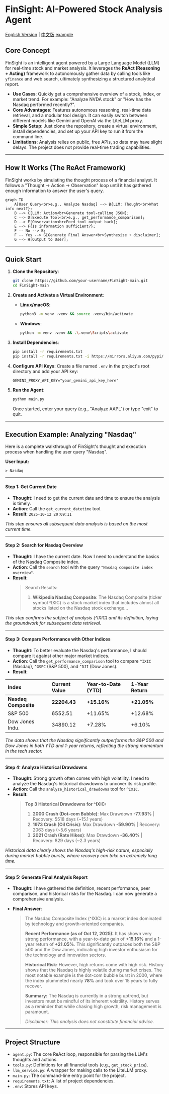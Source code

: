 # FinSight: AI-Powered Stock Analysis Agent

[English Version](./readme.md) | [中文版](./readme_cn.md)
[example](./example.md)
## Core Concept

FinSight is an intelligent agent powered by a Large Language Model (LLM) for real-time stock and market analysis. It leverages the **ReAct (Reasoning + Acting)** framework to autonomously gather data by calling tools like `yfinance` and web search, ultimately synthesizing a structured analytical report.

-   **Use Cases**: Quickly get a comprehensive overview of a stock, index, or market trend. For example: "Analyze NVDA stock" or "How has the Nasdaq performed recently?".
-   **Core Advantages**: Features autonomous reasoning, real-time data retrieval, and a modular tool design. It can easily switch between different models like Gemini and OpenAI via the LiteLLM proxy.
-   **Simple Setup**: Just clone the repository, create a virtual environment, install dependencies, and set up your API key to run it from the command line.
-   **Limitations**: Analysis relies on public, free APIs, so data may have slight delays. The project does not provide real-time trading capabilities.

---

## How It Works (The ReAct Framework)

FinSight works by simulating the thought process of a financial analyst. It follows a "Thought -> Action -> Observation" loop until it has gathered enough information to answer the user's query.

```mermaid
graph TD
    A[User Query<br>e.g., Analyze Nasdaq] --> B{LLM: Thought<br>What info next?};
    B --> C[LLM: Action<br>Generate tool-calling JSON];
    C --> D[Execute Tool<br>e.g., get_performance_comparison];
    D --> E[Observation<br>Feed tool output back];
    E --> F{Is information sufficient?};
    F -- No --> B;
    F -- Yes --> G[Generate Final Answer<br>Synthesize + disclaimer];
    G --> H[Output to User];
```

---

## Quick Start

1.  **Clone the Repository**:
    ```bash
    git clone https://github.com/your-username/FinSight-main.git
    cd FinSight-main
    ```

2.  **Create and Activate a Virtual Environment**:
    *   **Linux/macOS**:
        ```bash
        python3 -m venv .venv && source .venv/bin/activate
        ```
    *   **Windows**:
        ```bash
        python -m venv .venv && .\.venv\Scripts\activate
        ```
        
3.  **Install Dependencies**:
    ```bash
    pip install -r requirements.txt
    pip install -r requirements.txt -i https://mirrors.aliyun.com/pypi/simple/
    ```

4.  **Configure API Keys**:
    Create a file named `.env` in the project's root directory and add your API key:
    ```env
    GEMINI_PROXY_API_KEY="your_gemini_api_key_here"
    ```

5.  **Run the Agent**:
    ```bash
    python main.py
    ```
    Once started, enter your query (e.g., "Analyze AAPL") or type "exit" to quit.

---

## Execution Example: Analyzing "Nasdaq"

Here is a complete walkthrough of FinSight's thought and execution process when handling the user query "Nasdaq".

**User Input:**
```
> Nasdaq
```

---

#### Step 1: Get Current Date

-   **Thought**: I need to get the current date and time to ensure the analysis is timely.
-   **Action**: Call the `get_current_datetime` tool.
-   **Result**: `2025-10-12 20:09:11`

*This step ensures all subsequent data analysis is based on the most current time.*

---

#### Step 2: Search for Nasdaq Overview

-   **Thought**: I have the current date. Now I need to understand the basics of the Nasdaq Composite index.
-   **Action**: Call the `search` tool with the query `"Nasdaq composite index overview"`.
-   **Result**:
    > Search Results:
    > 1.  **Wikipedia Nasdaq Composite**: The Nasdaq Composite (ticker symbol ^IXIC) is a stock market index that includes almost all stocks listed on the Nasdaq stock exchange...

*This step confirms the subject of analysis (^IXIC) and its definition, laying the groundwork for subsequent data retrieval.*

---

#### Step 3: Compare Performance with Other Indices

-   **Thought**: To better evaluate the Nasdaq's performance, I should compare it against other major market indices.
-   **Action**: Call the `get_performance_comparison` tool to compare `^IXIC` (Nasdaq), `^GSPC` (S&P 500), and `^DJI` (Dow Jones).
-   **Result**:

| Index | Current Value | Year-to-Date (YTD) | 1-Year Return |
| :--- | :--- | :--- | :--- |
| **Nasdaq Composite** | **22204.43** | **+15.16%** | **+21.05%** |
| S&P 500 | 6552.51 | +11.65% | +12.68% |
| Dow Jones Indu. | 34890.12 | +7.28% | +6.10% |

*The data shows that the Nasdaq significantly outperforms the S&P 500 and Dow Jones in both YTD and 1-year returns, reflecting the strong momentum in the tech sector.*

---

#### Step 4: Analyze Historical Drawdowns

-   **Thought**: Strong growth often comes with high volatility. I need to analyze the Nasdaq's historical drawdowns to uncover its risk profile.
-   **Action**: Call the `analyze_historical_drawdowns` tool for `^IXIC`.
-   **Result**:
    > **Top 3 Historical Drawdowns for ^IXIC:**
    > 1.  **2000 Crash (Dot-com Bubble)**: Max Drawdown **-77.93%** | Recovery: 5518 days (~15.1 years)
    > 2.  **1973 Crash (Oil Crisis)**: Max Drawdown **-59.90%** | Recovery: 2063 days (~5.6 years)
    > 3.  **2021 Crash (Rate Hikes)**: Max Drawdown **-36.40%** | Recovery: 829 days (~2.3 years)

*Historical data clearly shows the Nasdaq's high-risk nature, especially during market bubble bursts, where recovery can take an extremely long time.*

---

#### Step 5: Generate Final Analysis Report

-   **Thought**: I have gathered the definition, recent performance, peer comparison, and historical risks for the Nasdaq. I can now generate a comprehensive analysis.
-   **Final Answer**:

    > The Nasdaq Composite Index (^IXIC) is a market index dominated by technology and growth-oriented companies.
    >
    > **Recent Performance (as of Oct 12, 2025):**
    > It has shown very strong performance, with a year-to-date gain of **+15.16%** and a 1-year return of **+21.05%**. This significantly outpaces both the S&P 500 and the Dow Jones, indicating high investor enthusiasm for the technology and innovation sectors.
    >
    > **Historical Risk:**
    > However, high returns come with high risk. History shows that the Nasdaq is highly volatile during market crises. The most notable example is the dot-com bubble burst in 2000, where the index plummeted nearly **78%** and took over 15 years to fully recover.
    >
    > **Summary:**
    > The Nasdaq is currently in a strong uptrend, but investors must be mindful of its inherent volatility. History serves as a reminder that while chasing high growth, risk management is paramount.
    >
    > *Disclaimer: This analysis does not constitute financial advice.*

---

## Project Structure

-   `agent.py`: The core ReAct loop, responsible for parsing the LLM's thoughts and actions.
-   `tools.py`: Definitions for all financial tools (e.g., `get_stock_price`).
-   `llm_service.py`: A wrapper for making calls to the LiteLLM proxy.
-   `main.py`: The command-line entry point for the project.
-   `requirements.txt`: A list of project dependencies.
-   `.env`: Stores API keys.